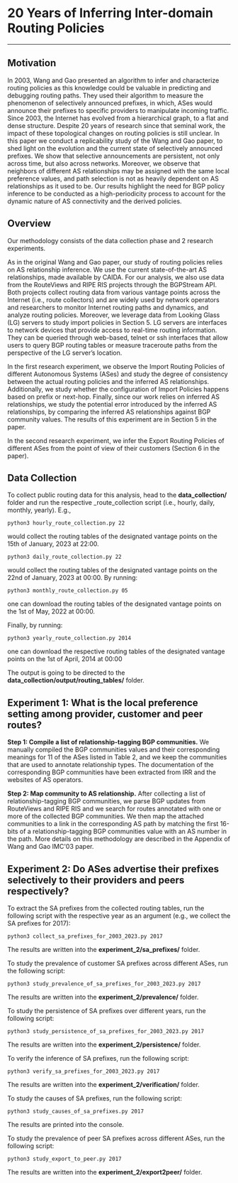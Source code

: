 # 20 Years of Inferring Inter-domain Routing Policies
---

## Motivation
In 2003, Wang and Gao presented an algorithm to infer and characterize routing policies as this knowledge could be valuable in predicting and debugging routing paths. They used their algorithm to measure the phenomenon of selectively announced prefixes, in which, ASes would announce their prefixes to specific providers to manipulate incoming traffic. Since 2003, the Internet has evolved from a hierarchical graph, to a flat and dense structure. Despite 20 years of research since that seminal work, the impact of these topological changes on routing policies is still unclear. In this paper we conduct a replicability study of the Wang and Gao paper, to shed light on the evolution and the current state of selectively announced prefixes. We show that selective announcements are persistent, not only across time, but also across networks. Moreover, we observe that neighbors of different AS relationships may be assigned with the same local preference values, and path selection is not as heavily dependent on AS relationships as it used to be. Our results highlight the need for BGP policy inference to be conducted as a high-periodicity process to account for the dynamic nature of AS connectivity and the derived policies.

## Overview
Our methodology consists of the data collection phase and 2 research experiments. 

As in the original Wang and Gao paper, our study of routing policies relies on AS relationship inference. We use the current state-of-the-art AS relationships, made available by CAIDA. For our analysis, we also use data from the RouteViews and RIPE RIS projects through the BGPStream API. Both projects collect routing data from various vantage points across the Internet (i.e., route collectors) and are widely used by network operators and researchers to monitor Internet routing paths and dynamics, and analyze routing policies. Moreover, we leverage data from Looking Glass (LG) servers to study import policies in Section 5. LG servers are interfaces to network devices that provide access to real-time routing information. They can be queried through web-based, telnet or ssh interfaces that allow users to query BGP routing tables or measure traceroute paths from the perspective of the LG server’s location.

In the first research experiment, we observe the Import Routing Policies of different Autonomous Systems (ASes) and study the degree of consistency between the actual routing policies and the inferred AS relationships. Additionally, we study whether the configuration of Import Policies happens based on prefix or next-hop. Finally, since our work relies on inferred AS relationships, we study the potential error introduced by the inferred AS relationships, by comparing the inferred AS relationships against BGP community values. The results of this experiment are in Section 5 in the paper.

In the second research experiment, we infer the Export Routing Policies of different ASes from the point of view of their customers (Section 6 in the paper).

## Data Collection
To collect public routing data for this analysis, head to the **data_collection/** folder and run the respective _route_collection script (i.e., hourly, daily, monthly, yearly). E.g.,

```python3 hourly_route_collection.py 22```

would collect the routing tables of the designated vantage points on the 15th of January, 2023 at 22:00.

```python3 daily_route_collection.py 22```

would collect the routing tables of the designated vantage points on the 22nd of January, 2023 at 00:00. By running: 

```python3 monthly_route_collection.py 05```

one can download the routing tables of the designated vantage points on the 1st of May, 2022 at 00:00.

Finally, by running:

```python3 yearly_route_collection.py 2014```

one can download the respective routing tables of the designated vantage points on the 1st of April, 2014 at 00:00

The output is going to be directed to the **data_collection/output/routing_tables/** folder.

## Experiment 1: What is the local preference setting among provider, customer and peer routes? 
**Step 1: Compile a list of relationship-tagging BGP communities.**
We manually compiled the BGP communities values and their corresponding meanings for 11 of the ASes listed in Table 2, and
we keep the communities that are used to annotate relationship types. The documentation of the corresponding BGP communities
have been extracted from IRR and the websites of AS operators. 

**Step 2: Map community to AS relationship.**
After collecting a list of relationship-tagging BGP communities, we parse BGP updates from RouteViews and RIPE RIS and we search for routes
annotated with one or more of the collected BGP communities. We then map the attached communities to a link in the corresponding
AS path by matching the first 16-bits of a relationship-tagging BGP communities value with an AS number in the path. More details
on this methodology are described in the Appendix of Wang and Gao IMC'03 paper.

## Experiment 2: Do ASes advertise their prefixes selectively to their providers and peers respectively? 
To extract the SA prefixes from the collected routing tables, run the following script with the respective year as an argument (e.g., we collect the SA prefixes for 2017):

```python3 collect_sa_prefixes_for_2003_2023.py 2017```

The results are written into the **experiment_2/sa_prefixes/** folder.

To study the prevalence of customer SA prefixes across different ASes, run the following script:

```python3 study_prevalence_of_sa_prefixes_for_2003_2023.py 2017```

The results are written into the **experiment_2/prevalence/** folder.

To study the persistence of SA prefixes over different years, run the following script:

```python3 study_persistence_of_sa_prefixes_for_2003_2023.py 2017```

The results are written into the **experiment_2/persistence/** folder.

To verify the inference of SA prefixes, run the following script:

```python3 verify_sa_prefixes_for_2003_2023.py 2017```

The results are written into the **experiment_2/verification/** folder.

To study the causes of SA prefixes, run the following script:

```python3 study_causes_of_sa_prefixes.py 2017```

The results are printed into the console.

To study the prevalence of peer SA prefixes across different ASes, run the following script:

```python3 study_export_to_peer.py 2017```

The results are written into the **experiment_2/export2peer/** folder.
